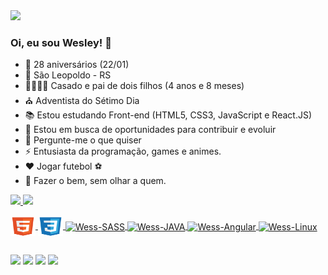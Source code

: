 <img src="https://img.shields.io/badge/LinkedIn-0077B5?style=for-the-badge&logo=linkedin&logoColor=white" target="_blank">

### Oi, eu sou Wesley! 👋

- 🎂 28 aniversários (22/01)
- 🏡 São Leopoldo - RS
- 👨‍👩‍👦‍👦 Casado e pai de dois filhos (4 anos e 8 meses)
- ⛪ Adventista do Sétimo Dia
- 📚 Estou estudando Front-end (HTML5, CSS3, JavaScript e React.JS)
- 🤔 Estou em busca de oportunidades para contribuir e evoluir
- 💬 Pergunte-me o que quiser
- ⚡ Entusiasta da programação, games e animes.
- ❤️ Jogar futebol ⚽
- 🌱 Fazer o bem, sem olhar a quem.

<div>
  <a href="https://github.com/wesleytj">
  <img height="180em" src="https://github-readme-stats.vercel.app/api?username=wesleytj&show_icons=true&theme=chartreuse-dark&include_all_commits=true&count_private=true"/>
  <img height="180em" src="https://github-readme-stats.vercel.app/api/top-langs/?username=wesleytj&layout=compact&langs_count=7&theme=chartreuse-dark"/>
</div>
<div style="display: inline_block"><br>
  <img align="center" alt="Wess-HTML" height="30" width="40" src="https://raw.githubusercontent.com/devicons/devicon/master/icons/html5/html5-original.svg">
  <img align="center" alt="Wess-CSS" height="30" width="40" src="https://raw.githubusercontent.com/devicons/devicon/master/icons/css3/css3-original.svg">
  <img align="center" alt="Wess-SASS" height="30" width="40" src="https://cdn.jsdelivr.net/gh/devicons/devicon/icons/sass/sass-original.svg" />
  <img align="center" alt="Wess-JAVA" height="30" width="40" src="https://cdn.jsdelivr.net/gh/devicons/devicon/icons/java/java-original.svg" />
  <img align="center" alt="Wess-Angular" height="30" width="40" src="https://cdn.jsdelivr.net/gh/devicons/devicon/icons/angularjs/angularjs-original.svg" />
  <img align="center" alt="Wess-Linux" height="30" width="40" src="https://cdn.jsdelivr.net/gh/devicons/devicon/icons/linux/linux-original.svg" />  
</div>
  
##
  
 <div>   
  <a href="https://www.linkedin.com/in/wesley-jacques" target="_blank"><img src="https://img.shields.io/badge/LinkedIn-0077B5?style=for-the-badge&logo=linkedin&logoColor=white" target="_blank"></a> 
  <a href="https://github.com/wesleytj" target="_blank"><img src="https://img.shields.io/badge/GitHub-100000?style=for-the-badge&logo=github&logoColor=white" /></a>                                                                                        
   <a href="mailto:wesleyjacques@hotmail.com"><img src="https://img.shields.io/badge/Outlook-0078D4?style=for-the-badge&logo=microsoft-outlook&logoColor=white" target="_blank"></a>
  <a href="https://api.whatsapp.com/send?phone=5551995291593&text=Opa%2C%20como%20posso%20ajudar%3F"><img src="https://img.shields.io/badge/WhatsApp-25D366?style=for-the-badge&logo=whatsapp&logoColor=white" target="_blank"></a>
</div>
